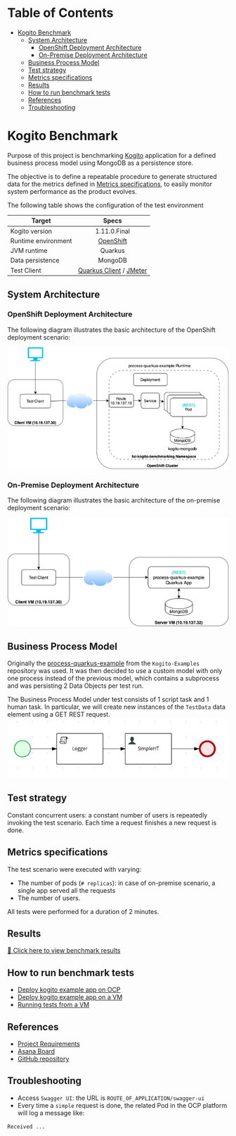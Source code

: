 # Table of Contents
* [Kogito Benchmark](#kogito-benchmark)
  * [System Architecture](#system-architecture)
    * [OpenShift Deployment Architecture](#openshift-deployment-architecture)
    * [On-Premise Deployment Architecture](#on-premise-deployment-architecture)
  * [Business Process Model](#business-process-model)  
  * [Test strategy](#test-strategy)
  * [Metrics specifications](#metrics-specifications)
  * [Results](#results)
  * [How to run benchmark tests](#how-to-run-benchmark-tests)
  * [References](#references)
  * [Troubleshooting](#troubleshooting)

# Kogito Benchmark

Purpose of this project is benchmarking [Kogito](https://kogito.kie.org/) application for a defined business process model 
using MongoDB as a persistence store.

The objective is to define a repeatable procedure to generate structured data for the metrics defined in 
[Metrics specifications](#metrics-specifications), to easily monitor system performance as the product evolves.  

The following table shows the configuration of the test environment

| Target   |      Specs      |
|----------|:-------------:|
| Kogito version |  1.11.0.Final |
| Runtime environment |  [OpenShift](https://console-openshift-console.apps.mw-ocp4.cloud.lab.eng.bos.redhat.com) |
| JVM runtime | Quarkus |
| Data persistence | MongoDB | 
| Test Client | [Quarkus Client](test-clients/quarkus-client) / [JMeter](test-clients/jmeter-client) |

## System Architecture
### OpenShift Deployment Architecture
The following diagram illustrates the basic architecture of the OpenShift deployment scenario:

![Test Architecture](test-envs/BenchmarkArchitecture-VM1-OCP.png)

### On-Premise Deployment Architecture
The following diagram illustrates the basic architecture of the on-premise deployment scenario:

![Test Architecture](test-envs/BenchmarkArchitecture-VM1-VM2.png)

## Business Process Model
Originally the [process-quarkus-example](https://github.com/kiegroup/kogito-examples/blob/stable/process-quarkus-example/README.md) from the `Kogito-Examples` repository was used.
It was then decided to use a custom model with only one process instead of the previous model, which contains a subprocess 
and was persisting 2 Data Objects per test run.

The Business Process Model under test consists of 1 script task and 1 human task.
In particular, we  will create new instances of the `TestData` data element using a GET REST request.
![HT process](test-apps/htprocess.png)

## Test strategy

Constant concurrent users: a constant number of users is repeatedly invoking the test scenario. 
Each time a request finishes a new request is done.

## Metrics specifications

The test scenario were executed with varying: 
* The number of pods (`# replicas`): in case of on-premise scenario, a single app served all the requests
* The number of users. 

All tests were performed for a duration of 2 minutes. 

## Results

[📣 Click here to view benchmark results](./benchmark_results.md)

## How to run benchmark tests
* [Deploy kogito example app on OCP](test-envs/deploy-OCP/deploy-app/README.md)
* [Deploy kogito example app on a VM](test-envs/deploy-VM/README.md)
* [Running tests from a VM](test-envs/test/README.md)

## References
* [Project Requirements](https://docs.google.com/document/d/1AtAfTiFSB2VcI84zg-ocPTnYy_1HCK556FiWt_iPkiM/edit?usp=sharing)
* [Asana Board](https://app.asana.com/0/1200541157872337/board)
* [GitHub repository](https://github.com/RHEcosystemAppEng/kogito-benchmark)

## Troubleshooting
* Access `Swagger UI`: the URL is `ROUTE_OF_APPLICATION/swagger-ui`
* Every time a `simple` request is done, the related Pod in the OCP platform will log a message like:
```text
Received ...
```

